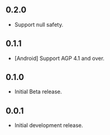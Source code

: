 ## 0.2.0

* Support null safety.

## 0.1.1

* [Android] Support AGP 4.1 and over.

## 0.1.0

* Initial Beta release.

## 0.0.1

* Initial development release.
